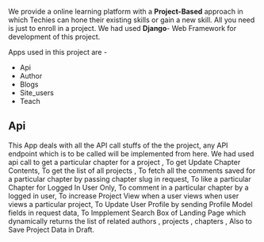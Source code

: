 We provide a online  learning platform  with a **Project-Based** approach in which Techies can hone their existing skills or gain  a new skill. All you need is just to enroll in a project. We had used **Django**- Web Framework for development of this project. 

Apps used in this project are - 
 - Api
 - Author
 - Blogs
 - Site_users
 - Teach

## Api
This App deals with all the API call stuffs of the the project, any API endpoint which is to be called will be implemented from here. We had used api call to get a particular chapter for a project , To get Update Chapter Contents, To get the list of all projects , To fetch all the comments saved for a particular chapter by passing chapter slug in request, To like a particular Chapter for Logged In User Only, To comment in a particular chapter by a logged in user, To increase Project View when a user views when user views a particular project, To Update User Profile by sending Profile Model fields in request data, To Impplement Search Box of Landing Page which dynamically returns the list of related authors , projects , chapters  , Also to Save Project Data in Draft.
